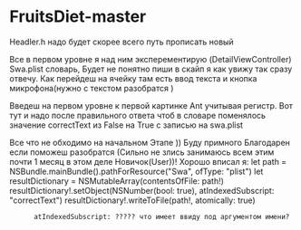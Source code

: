 # FruitsDiet-master

Headler.h надо будет скорее всего путь прописать новый

Все в первом уровне я над ним эксперементирую (DetailViewController) Swa.plist словарь, Будет не понятно пиши в скайп я как увижу так сразу отвечу. 
Как перейдеш на ячейку там есть ввод текста и кнопка микрофона(нужно с текстом разобратся ) 

Введеш на первом уровне к первой картинке Ant учитывая регистр. Вот тут и надо после правильного ответа чтоб в словаре поменялось значение correctText из False на True с записью на swa.plist

Все что не обходимо на начальном Этапе )) Буду примного Благодарен если поможеш разобратся (Сильно не злись занимаюсь всем этим почти 1 месяц в этом деле Новичок(User))!
Хорошо вписал я:
            let path = NSBundle.mainBundle().pathForResource("Swa", ofType: "plist")
            let resultDictionary = NSMutableArray(contentsOfFile: path!)
            resultDictionary!.setObject(NSNumber(bool: true), atIndexedSubscript: "correctText")
            resultDictionary!.writeToFile(path!, atomically: true)
            
          atIndexedSubscript: ????? что имеет ввиду под аргументом имени?
